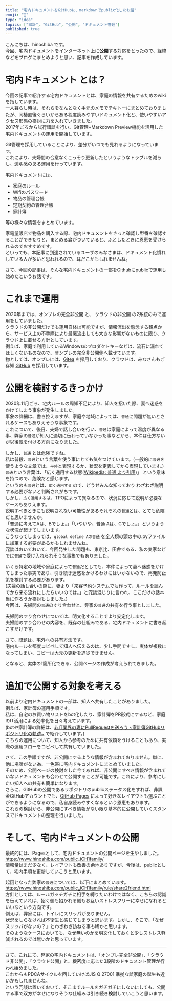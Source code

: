 ```yaml
---
title: "宅内ドキュメントをGitHubに、markdownでpublic化したお話"
emoji: "🐇"
type: "idea"
topics: ["家計", "GitHub", "公開", "ドキュメント管理"]
published: true
---
```


こんにちは、hinoshiba です。  
今回、宅内ドキュメントをインターネット上に**公開**する対応をとったので、経緯などをブログにまとめようと思い、記事を作成しています。  

# 宅内ドキュメント とは？

今回の記事で紹介する宅内ドキュメントとは、家庭の情報を共有するためのwikiを指しています。  
一人暮らし時は、それらをなんとなく手元のメモでテキトーにまとめておりましたが、同棲直後ぐらいからある程度読みやすいドキュメント化と、使いやすいアクセス形態の検討に力を入れていきました。  
2017年ごろから試行錯誤を行い、Git管理+Markdown Preview機能を活用した宅内ドキュメントの運用を開始しています。  

Git管理を採用していることにより、差分がいつでも見れるようになっています。  
これにより、夫婦間の合意なくこっそり更新したというようなトラブルを減らし、透明感のある運用を行っています。  

宅内ドキュメントには、  

* 家庭のルール
* Wifiのパスワード
* 物品の管理台帳
* 定期契約の管理台帳
* 家計簿  

等の様々な情報をまとめています。  

家電量販店で物品を購入する際、宅内ドキュメントをさっと確認し型番を確認することができたりと、まとめる癖がついていると、ふとしたときに恩恵を受けられるのでおすすめです。  
といっても、本記事に到達されているユーザのみなさまは、ドキュメント化慣れしている人が多いと思われるので、耳だこかもしれませんね。  

さて、今回の記事は、そんな宅内ドキュメントの一部をGithubにpublicで運用し始めたというお話です。  

# これまで運用

2020年までは、オンプレの完全非公開 と、 クラウドの非公開 の2系統のみで運用をしていました。  
クラウドの非公開だけでも運用自体は可能ですが、情報流出を懸念する観点から、サービス上の不手際により最悪流出しても大きな影響がないものに限り、クラウド上に載せる方針としています。  
例えば、家庭で利用しているWindowsのプロダクトキーなどは、流石に漏れてほしくないものなので、オンプレの完全非公開側へ載せています。  
物としては、オンプレには、[Gitea](https://gitea.io/en-us/) を採用しており、クラウドは、みなさんもご存知 [GitHub](https://github.com/) を採用しています。  


# 公開を検討するきっかけ

2020年11月ごろ、宅内ルールの周知不足により、知人を招いた際、妻へ迷惑をかけてしまう事象が発生しました。  
事象の詳細は、書き控えますが、家庭や地域によっては、`普通`に問題が無いとされるケースもありえそうな事象です。  
これについて、後日、夫婦で話し合いを行い、`普通`は家庭によって温度が異なる事、弊家の`普通`が知人に適切に伝わっていなかった事などから、本件は仕方ないが以後気を付ける方向になりました。

しかし、`普通` とは危険ですね。  
私は普段、`普通`という言葉を使う事にとても気をつけています。(一般的に`普通`を使うような文章では、`平時`と表現するか、状況を定義してから表現しています。)  
`普通`という言葉は、「広く通用する状態([Wikipedia: 普通 より引用](https://ja.wikipedia.org/wiki/%E6%99%AE%E9%80%9A))」 という意味を持つので、危険だと感じます。  
というのも`普通`とは、`広く通用する` ので、どうせみんな知っており わざわざ説明する必要がないと判断されがちです。  
しかし、`広く通用する`は、TPOによって異なるので、状況に応じて説明が必要なケースもありえます。  
説明すべきときにも説明されない可能性があるそれぞれの`普通`とは、とても危険だと思いませんか。  
「普通に考えてAは、Bでしょ。」「いやいや、普通 Aは、Cでしょ。」というような状況が起きてしまいます。  
こうなってしまっては、`global define Aの普通` を全人類の頭の中の.pyファイルに加筆する必要があるかもしれませんね。  
冗談はおいておいて、今回発生した問題も、東京比、田舎である、私の実家などでは`普通`で受け入れられそうな事象でもありました。  

いくら特定の地域や家庭によって`普通`だとしても、本件によって妻へ迷惑をかけてしまった事実であり、引き続き迷惑をかけるわけにはいかないので、再発防止策を検討する必要があります。  
(夫婦の話し合いの際に、妻より「来客予約システムでも作って、ルールを読んでから来る流れにしたらいいのでは。」と冗談混じりに言われ、ここだけの話本当に作ろうか検討もしました。)  
今回は、夫婦間の`普通`のすり合わせと、弊家の`普通`の共有を行う事としました。  

夫婦間のすり合わせについては、明文化することでより安定化します。  
夫婦間のすり合わせの内容を、既存の仕組みである、宅内ドキュメントに書き起こすだけです。  

さて、問題は、宅外への共有方法です。  
宅内ルールを都度コピペして知人へ伝えるのは、少し手間ですし、実体が複数になってしまい、コピーは大元の更新を追従できません。  

となると、実体の1箇所化できる、公開ページの作成が考えられてきました。  

# 追加で公開する対象を考える

以前より宅内ドキュメントの一部は、知人へ共有したことがありました。  
例えば、家計簿の運用手順です。  
私は、自宅のお買い物リストをbot化したり、家計簿をPR形式にするなど、家庭のIT活用による効率化を日々考えています。  
(botや家計簿の詳細は、[非IT業界の妻にPullRequestを送ろう ~家計簿GitHubリポジトリ化の軌跡~](https://zenn.dev/hinoshiba/articles/pullrequest2noit-mywife) で紹介しています。)  
こちらの運用について、知人から参考のために共有依頼をうけることもあり、実際の運用フローをコピペして共有していました。  

さて、この手順ですが、非公開にするような情報が含まれておりません。単に、他に場所がない為、一色帯に宅内ドキュメントにまとめていました。  
そのため、公開ページの検討をした今であれば、非公開にすべき情報が含まれていないドキュメントも合わせて公開することが可能です。これにより、参考にしたい知人への共有も簡単になります。  
さらに、GitHubの公開であるリポジトリのpublicステータス化をすれば、非課金GitHubアカウントでも、[GitHub Pages](https://docs.github.com/ja/pages/getting-started-with-github-pages/about-github-pages) によって好きなレイアウトも選ぶことができるようになるので、私自身読みやすくなるという恩恵もあります。  
これらの検討から、非公開にすべき情報がない限り基本的に公開していくスタンスでドキュメントの整理を行いました。  

# そして、宅内ドキュメントの公開

最終的には、Pagesとして、宅内ドキュメントの公開ページを生やしました。  
https://www.hinoshiba.com/public_iCH1family/  
情報量はまだ少なく、レイアウトも改善の余地ありですが、今後は、publicとして、宅内手順を更新していこうと思います。  

起因となった弊家の`普通`については、以下にまとめています。  
https://www.hinoshiba.com/public_iCH1family/rule/share2friend.html  
方針としては、ルールガッチガチに相手を縛りたいわけではなく、こちらの認識を伝えていれば、招く側も招かれる側もお互いストレスフリーに幸せになれるといいなという方向です。  
例えば、弊家には、トイレにスリッパがありません。  
状況をしらなければ不衛生と感じてしまうと思います。しかし、そこで、「なぜスリッパがないの？」とわざわざ訪ねる事も稀かと思います。  
そのようなケースにおいても、なぜ無いのかを明文化しておくと少しストレス軽減されるのでは無いかと思っています。  

---

さて、これにて、弊家の宅内ドキュメントは、「オンプレ完全非公開」、「クラウド非公開」、「クラウド公開」と、機密度に応じた3段階のドキュメント管理が行われ始めました。  
これからもPDCAサイクルを回していけばJIS Q 27001 準拠な誤家庭の誕生も近いかもしれませんね。  
という冗談は置いておいて、そこまでルールをガチガチにしないにしても、公開する事で双方が幸せになりそうな仕組みは引き続き検討していこうと思います。  
